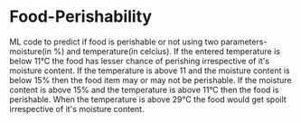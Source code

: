 # Food-Perishability
ML code to predict if food is perishable or not using two parameters-moisture(in %) and temperature(in celcius).
If the entered temperature is below 11°C the food has lesser chance of perishing irrespective of it's moisture content.
If the temperature is above 11 and the moisture content is below 15% then the food item may or may not be perishable.
If the moisture content is above 15% and the temperature is above 11°C then the food is perishable.
When the temperature is above 29°C the food would get spoilt irrespective of it's moisture content.
